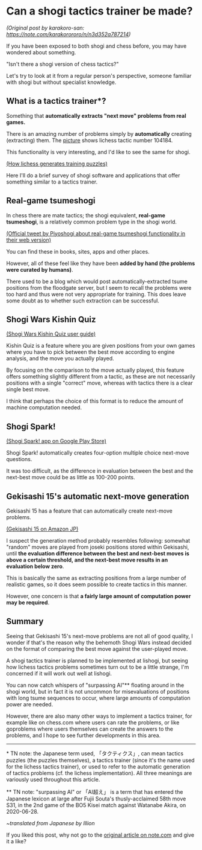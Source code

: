 # Can a shogi tactics trainer be made? #

*(Original post by karakoro-san: https://note.com/karakorororo/n/n3d352a787214)*

If you have been exposed to both shogi and chess before, you may have wondered about something.

"Isn't there a shogi version of chess tactics?"

Let's try to look at it from a regular person's perspective, someone familiar with shogi but without specialist knowledge.

## What is a tactics trainer\*? ##

Something that **automatically extracts "next move" problems from real games.**

There is an amazing number of problems simply by **automatically** creating (extracting) them. The [picture](https://assets.st-note.com/production/uploads/images/39771817/picture_pc_2c861b8cb9ba2617cbfcd68b8042f965.png) shows lichess tactic number 104184.

This functionality is very interesting, and I'd like to see the same for shogi.

[(How lichess generates training puzzles)](https://lichess.org/blog/U4sjakQAAEAAhH9d/how-training-puzzles-are-generated)

Here I'll do a brief survey of shogi software and applications that offer something similar to a tactics trainer.

## Real-game tsumeshogi ##

In chess there are mate tactics; the shogi equivalent, **real-game tsumeshogi**, is a relatively common problem type in the shogi world.

[(Official tweet by Piyoshogi about real-game tsumeshogi functionality in their web version)](https://twitter.com/STUDIOKPONTA/status/1329959513558970369)

You can find these in books, sites, apps and other places.

However, all of these feel like they have been **added by hand (the problems were curated by humans)**.

There used to be a blog which would post automatically-extracted tsume positions from the floodgate server, but I seem to recall the problems were too hard and thus were not very appropriate for training. This does leave some doubt as to whether such extraction can be successful.

## Shogi Wars Kishin Quiz ##

[(Shogi Wars Kishin Quiz user guide)](https://shogiwars.heroz.jp/guides/quiz?locale=ja)

Kishin Quiz is a feature where you are given positions from your own games where you have to pick between the best move according to engine analysis, and the move you actually played.

By focusing on the comparison to the move actually played, this feature offers something slightly different from a tactic, as these are not necessarily positions with a single "correct" move, whereas with tactics there is a clear single best move.

I think that perhaps the choice of this format is to reduce the amount of machine computation needed.

## Shogi Spark! ##

[(Shogi Spark! app on Google Play Store)](https://play.google.com/store/apps/details?id=com.monaca.shogispark&hl=ja)

Shogi Spark! automatically creates four-option multiple choice next-move questions.

It was too difficult, as the difference in evaluation between the best and the next-best move could be as little as 100-200 points.

## Gekisashi 15's automatic next-move generation ##

Gekisashi 15 has a feature that can automatically create next-move problems.

[(Gekisashi 15 on Amazon JP)](https://www.amazon.co.jp/dp/B08BJHN128?tag=note0e2a-22&linkCode=ogi&th=1&psc=1)

I suspect the generation method probably resembles following: somewhat "random" moves are played from joseki positions stored within Gekisashi, until **the evaluation difference between the best and next-best moves is above a certain threshold, and the next-best move results in an evaluation below zero**.

This is basically the same as extracting positions from a large number of realistic games, so it does seem possible to create tactics in this manner.

However, one concern is that **a fairly large amount of computation power may be required**.

## Summary ##

Seeing that Gekisashi 15's next-move problems are not all of good quality, I wonder if that's the reason why the behemoth Shogi Wars instead decided on the format of comparing the best move against the user-played move.

A shogi tactics trainer is planned to be implemented at lishogi, but seeing how lichess tactics problems sometimes turn out to be a little strange, I'm concerned if it will work out well at lishogi.

You can now catch whispers of "surpassing AI"\*\* floating around in the shogi world, but in fact it is not uncommon for misevaluations of positions with long tsume sequences to occur, where large amounts of computation power are needed.

However, there are also many other ways to implement a tactics trainer, for example like on chess.com where users can rate the problems, or like goproblems where users themselves can create the answers to the problems, and I hope to see further developments in this area.

------

\* TN note: the Japanese term used, 「タクティクス」, can mean tactics puzzles (the puzzles themselves), a tactics trainer (since it's the name used for the lichess tactics trainer), or used to refer to the automatic generation of tactics problems (cf. the lichess implementation). All three meanings are variously used throughout this article.

\*\* TN note: "surpassing AI" or 「AI超え」 is a term that has entered the Japanese lexicon at large after Fujii Souta's thusly-acclaimed 58th move S31, in the 2nd game of the BO5 Kisei match against Watanabe Akira, on 2020-06-28.

*~translated from Japanese by Illion*

If you liked this post, why not go to the [original article on note.com](https://note.com/karakorororo/n/n3d352a787214) and give it a like?
